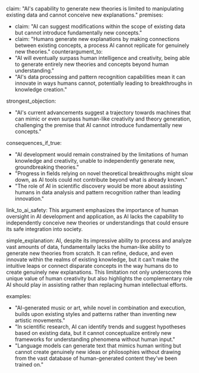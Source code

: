 claim: "AI's capability to generate new theories is limited to manipulating existing data and cannot conceive new explanations."
premises:
  - claim: "AI can suggest modifications within the scope of existing data but cannot introduce fundamentally new concepts."
  - claim: "Humans generate new explanations by making connections between existing concepts, a process AI cannot replicate for genuinely new theories."
counterargument_to:
  - "AI will eventually surpass human intelligence and creativity, being able to generate entirely new theories and concepts beyond human understanding."
  - "AI's data processing and pattern recognition capabilities mean it can innovate in ways humans cannot, potentially leading to breakthroughs in knowledge creation."

strongest_objection:
  - "AI's current advancements suggest a trajectory towards machines that can mimic or even surpass human-like creativity and theory generation, challenging the premise that AI cannot introduce fundamentally new concepts."

consequences_if_true:
  - "AI development would remain constrained by the limitations of human knowledge and creativity, unable to independently generate new, groundbreaking theories."
  - "Progress in fields relying on novel theoretical breakthroughs might slow down, as AI tools could not contribute beyond what is already known."
  - "The role of AI in scientific discovery would be more about assisting humans in data analysis and pattern recognition rather than leading innovation."

link_to_ai_safety: This argument emphasizes the importance of human oversight in AI development and application, as AI lacks the capability to independently conceive new theories or understandings that could ensure its safe integration into society.

simple_explanation: AI, despite its impressive ability to process and analyze vast amounts of data, fundamentally lacks the human-like ability to generate new theories from scratch. It can refine, deduce, and even innovate within the realms of existing knowledge, but it can't make the intuitive leaps or connect disparate concepts in the way humans do to create genuinely new explanations. This limitation not only underscores the unique value of human creativity but also highlights the complementary role AI should play in assisting rather than replacing human intellectual efforts.

examples:
  - "AI-generated music or art, while novel in combination and execution, builds upon existing styles and patterns rather than inventing new artistic movements."
  - "In scientific research, AI can identify trends and suggest hypotheses based on existing data, but it cannot conceptualize entirely new frameworks for understanding phenomena without human input."
  - "Language models can generate text that mimics human writing but cannot create genuinely new ideas or philosophies without drawing from the vast database of human-generated content they've been trained on."